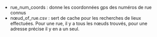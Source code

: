 - rue_num_coords : donne les coordonnées gps des numéros de rue connus
- nœud_of_rue.csv : sert de cache pour les recherches de lieux effectuées. Pour une rue, il y a tous les nœuds trouvés, pour une adresse précise il y en a un seul.